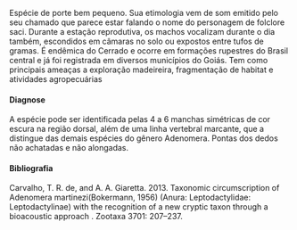 ﻿Espécie de porte bem pequeno. Sua etimologia vem de som emitido pelo seu chamado que parece estar falando o nome do personagem de folclore saci. Durante a estação reprodutiva, os machos vocalizam durante o dia também, escondidos em câmaras no solo ou expostos entre tufos de gramas. É endêmica do Cerrado e ocorre em formações rupestres do Brasil central e já foi registrada em diversos municípios do Goiás. Tem como principais ameaças a exploração madeireira, fragmentação de habitat e atividades agropecuárias


#### Diagnose
A espécie pode ser identificada pelas 4 a 6 manchas simétricas de cor escura na região dorsal, além de uma linha vertebral marcante, que a distingue das demais espécies do gênero Adenomera. Pontas dos dedos não achatadas e não alongadas. 




#### Bibliografia
Carvalho, T. R. de, and A. A. Giaretta. 2013. Taxonomic circumscription of Adenomera martinezi(Bokermann, 1956) (Anura: Leptodactylidae: Leptodactylinae) with the recognition of a new cryptic taxon through a bioacoustic approach . Zootaxa 3701: 207–237.
